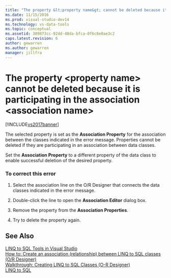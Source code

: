 ```yaml
---
title: "The property &lt;property name&gt; cannot be deleted because it is participating in the association &lt;association name&gt; | Microsoft Docs"
ms.date: 11/15/2016
ms.prod: visual-studio-dev14
ms.technology: vs-data-tools
ms.topic: conceptual
ms.assetid: 389873cc-92dd-48da-bfca-0f6c8e0ae3c2
caps.latest.revision: 6
author: gewarren
ms.author: gewarren
manager: jillfra
---
```

# The property &lt;property name&gt; cannot be deleted because it is participating in the association &lt;association name&gt;
[!INCLUDE[vs2017banner](../includes/vs2017banner.md)]

The selected property is set as the **Association Property** for the association between the classes indicated in the error message. Properties cannot be deleted if they are participating in an association between data classes.  
  
 Set the **Association Property** to a different property of the data class to enable successful deletion of the desired property.  
  
### To correct this error  
  
1. Select the association line on the O/R Designer that connects the data classes indicated in the error message.  
  
2. Double-click the line to open the **Association Editor** dialog box.  
  
3. Remove the property from the **Association Properties**.  
  
4. Try to delete the property again.  
  
## See Also  
 [LINQ to SQL Tools in Visual Studio](../data-tools/linq-to-sql-tools-in-visual-studio2.md)   
 [How to: Create an association (relationship) between LINQ to SQL classes (O/R Designer)](../data-tools/how-to-create-an-association-relationship-between-linq-to-sql-classes-o-r-designer.md)   
 [Walkthrough: Creating LINQ to SQL Classes (O-R Designer)](http://msdn.microsoft.com/library/35aad4a4-2e8a-46e2-ae09-5fbfd333c233)   
 [LINQ to SQL](http://msdn.microsoft.com/library/73d13345-eece-471a-af40-4cc7a2f11655)
